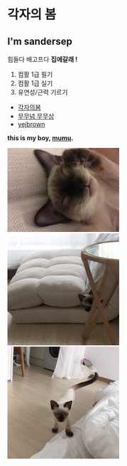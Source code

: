 <!doctype html>
<TITLE>* 각자의 봄 *</TITLE>
<META CHARSET="UTF-8">
<HEAD><h1> 각자의 봄 </h1></HEAD>

<BODY>
<h2> I'm sandersep </h2>

<body><p>힘들다
  배고프다
  <strong>집에갈래 !</strong></p>

<oL>
  <li>컴활 1급 필기</li>
  <li>컴활 1급 실기</li>
  <li>유연성/근력 기르기</li>
</oL>

<ul>
  <LI><a href="https://kmyjn.tistory.com/"target="_blank"title="각자의 봄 티스토리">각자의봄</a></h1></li>
  <li><a href="https://www.instagram.com/mumu_umum_/"target="_blank"
  title="mumu_umum_ 인스타그램">무무념 무무상</a></li>
  <li><a href="https://www.instagram.com/yejbrown/"target="_blank"
  title="yejbrown 인스타그램">yejbrown</a></li>
</ul>

<p><strong>this is my boy, <u>mumu</u>.</strong></p>
<img src="KakaoTalk_20190916_090028957_13.jpg" width="50%">
<img src="KakaoTalk_20190909_080707553_08.jpg" width="50%">
<img src="KakaoTalk_20190909_080707553_07.jpg" width="50%">

</BODY>
